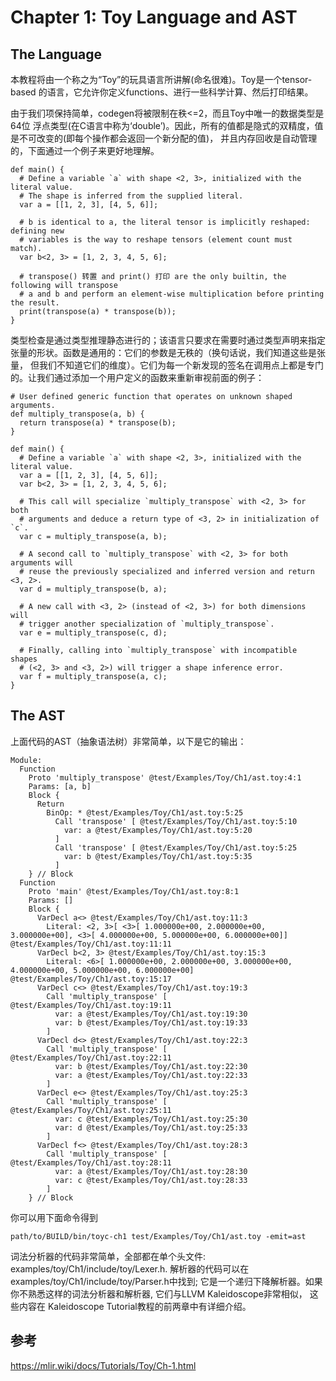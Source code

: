 # Chapter 1: Toy Language and AST


## The Language

本教程将由一个称之为“Toy”的玩具语言所讲解(命名很难)。Toy是一个tensor-based
的语言，它允许你定义functions、进行一些科学计算、然后打印结果。

由于我们项保持简单，codegen将被限制在秩<=2，而且Toy中唯一的数据类型是64位
浮点类型(在C语言中称为‘double’)。因此，所有的值都是隐式的双精度，值是不可改变的(即每个操作都会返回一个新分配的值)，
并且内存回收是自动管理的，下面通过一个例子来更好地理解。

```
def main() {
  # Define a variable `a` with shape <2, 3>, initialized with the literal value.
  # The shape is inferred from the supplied literal.
  var a = [[1, 2, 3], [4, 5, 6]];

  # b is identical to a, the literal tensor is implicitly reshaped: defining new
  # variables is the way to reshape tensors (element count must match).
  var b<2, 3> = [1, 2, 3, 4, 5, 6];

  # transpose() 转置 and print() 打印 are the only builtin, the following will transpose
  # a and b and perform an element-wise multiplication before printing the result.
  print(transpose(a) * transpose(b));
}
```

类型检查是通过类型推理静态进行的；该语言只要求在需要时通过类型声明来指定张量的形状。函数是通用的：它们的参数是无秩的（换句话说，我们知道这些是张量，
但我们不知道它们的维度）。它们为每一个新发现的签名在调用点上都是专门的。让我们通过添加一个用户定义的函数来重新审视前面的例子：

``` 
# User defined generic function that operates on unknown shaped arguments.
def multiply_transpose(a, b) {
  return transpose(a) * transpose(b);
}

def main() {
  # Define a variable `a` with shape <2, 3>, initialized with the literal value.
  var a = [[1, 2, 3], [4, 5, 6]];
  var b<2, 3> = [1, 2, 3, 4, 5, 6];

  # This call will specialize `multiply_transpose` with <2, 3> for both
  # arguments and deduce a return type of <3, 2> in initialization of `c`.
  var c = multiply_transpose(a, b);

  # A second call to `multiply_transpose` with <2, 3> for both arguments will
  # reuse the previously specialized and inferred version and return <3, 2>.
  var d = multiply_transpose(b, a);

  # A new call with <3, 2> (instead of <2, 3>) for both dimensions will
  # trigger another specialization of `multiply_transpose`.
  var e = multiply_transpose(c, d);

  # Finally, calling into `multiply_transpose` with incompatible shapes
  # (<2, 3> and <3, 2>) will trigger a shape inference error.
  var f = multiply_transpose(a, c);
}
```

## The AST

上面代码的AST（抽象语法树）非常简单，以下是它的输出：

``` 
Module:
  Function 
    Proto 'multiply_transpose' @test/Examples/Toy/Ch1/ast.toy:4:1
    Params: [a, b]
    Block {
      Return
        BinOp: * @test/Examples/Toy/Ch1/ast.toy:5:25
          Call 'transpose' [ @test/Examples/Toy/Ch1/ast.toy:5:10
            var: a @test/Examples/Toy/Ch1/ast.toy:5:20
          ]
          Call 'transpose' [ @test/Examples/Toy/Ch1/ast.toy:5:25
            var: b @test/Examples/Toy/Ch1/ast.toy:5:35
          ]
    } // Block
  Function 
    Proto 'main' @test/Examples/Toy/Ch1/ast.toy:8:1
    Params: []
    Block {
      VarDecl a<> @test/Examples/Toy/Ch1/ast.toy:11:3
        Literal: <2, 3>[ <3>[ 1.000000e+00, 2.000000e+00, 3.000000e+00], <3>[ 4.000000e+00, 5.000000e+00, 6.000000e+00]] @test/Examples/Toy/Ch1/ast.toy:11:11
      VarDecl b<2, 3> @test/Examples/Toy/Ch1/ast.toy:15:3
        Literal: <6>[ 1.000000e+00, 2.000000e+00, 3.000000e+00, 4.000000e+00, 5.000000e+00, 6.000000e+00] @test/Examples/Toy/Ch1/ast.toy:15:17
      VarDecl c<> @test/Examples/Toy/Ch1/ast.toy:19:3
        Call 'multiply_transpose' [ @test/Examples/Toy/Ch1/ast.toy:19:11
          var: a @test/Examples/Toy/Ch1/ast.toy:19:30
          var: b @test/Examples/Toy/Ch1/ast.toy:19:33
        ]
      VarDecl d<> @test/Examples/Toy/Ch1/ast.toy:22:3
        Call 'multiply_transpose' [ @test/Examples/Toy/Ch1/ast.toy:22:11
          var: b @test/Examples/Toy/Ch1/ast.toy:22:30
          var: a @test/Examples/Toy/Ch1/ast.toy:22:33
        ]
      VarDecl e<> @test/Examples/Toy/Ch1/ast.toy:25:3
        Call 'multiply_transpose' [ @test/Examples/Toy/Ch1/ast.toy:25:11
          var: c @test/Examples/Toy/Ch1/ast.toy:25:30
          var: d @test/Examples/Toy/Ch1/ast.toy:25:33
        ]
      VarDecl f<> @test/Examples/Toy/Ch1/ast.toy:28:3
        Call 'multiply_transpose' [ @test/Examples/Toy/Ch1/ast.toy:28:11
          var: a @test/Examples/Toy/Ch1/ast.toy:28:30
          var: c @test/Examples/Toy/Ch1/ast.toy:28:33
        ]
    } // Block
```

你可以用下面命令得到
```shell
path/to/BUILD/bin/toyc-ch1 test/Examples/Toy/Ch1/ast.toy -emit=ast
```


词法分析器的代码非常简单，全部都在单个头文件: examples/toy/Ch1/include/toy/Lexer.h. 
解析器的代码可以在 examples/toy/Ch1/include/toy/Parser.h中找到; 
它是一个递归下降解析器。如果你不熟悉这样的词法分析器和解析器, 它们与LLVM Kaleidoscope非常相似，
这些内容在 Kaleidoscope Tutorial教程的前两章中有详细介绍。















## 参考

https://mlir.wiki/docs/Tutorials/Toy/Ch-1.html